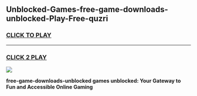 
## Unblocked-Games-free-game-downloads-unblocked-Play-Free-quzri
<h3>
<a href="https://premium76.site?title=free-game-downloads-unblocked&ref=23A">CLICK TO PLAY</a></h3>
<hr>

<h3>
<a href="https://premium76.site?title=free-game-downloads-unblocked&ref=23A">CLICK 2 PLAY</a>
  
</h3>

<a href="https://premium76.site?title=free-game-downloads-unblocked&ref=23A"><img src="https://clearcache.store/games.png"></a>


**free-game-downloads-unblocked games unblocked: Your Gateway to Fun and Accessible Online Gaming**
